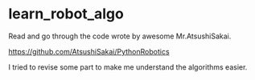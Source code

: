 # learn_robot_algo

Read and go through the code wrote by awesome Mr.AtsushiSakai.

https://github.com/AtsushiSakai/PythonRobotics

I tried to revise some part to make me understand the algorithms easier.
